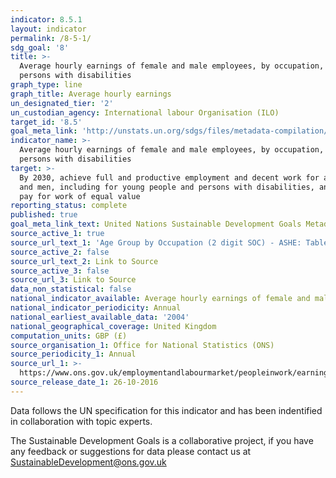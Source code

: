 ```yaml
---
indicator: 8.5.1
layout: indicator
permalink: /8-5-1/
sdg_goal: '8'
title: >-
  Average hourly earnings of female and male employees, by occupation, age and
  persons with disabilities
graph_type: line
graph_title: Average hourly earnings
un_designated_tier: '2'
un_custodian_agency: International labour Organisation (ILO)
target_id: '8.5'
goal_meta_link: 'http://unstats.un.org/sdgs/files/metadata-compilation/Metadata-Goal-8.pdf'
indicator_name: >-
  Average hourly earnings of female and male employees, by occupation, age and
  persons with disabilities
target: >-
  By 2030, achieve full and productive employment and decent work for all women
  and men, including for young people and persons with disabilities, and equal
  pay for work of equal value
reporting_status: complete
published: true
goal_meta_link_text: United Nations Sustainable Development Goals Metadata (pdf 525kB)
source_active_1: true
source_url_text_1: 'Age Group by Occupation (2 digit SOC) - ASHE: Table 20'
source_active_2: false
source_url_text_2: Link to Source
source_active_3: false
source_url_3: Link to Source
data_non_statistical: false
national_indicator_available: Average hourly earnings of female and male employees by occupation and age
national_indicator_periodicity: Annual
national_earliest_available_data: '2004'
national_geographical_coverage: United Kingdom
computation_units: GBP (£)
source_organisation_1: Office for National Statistics (ONS)
source_periodicity_1: Annual
source_url_1: >-
  https://www.ons.gov.uk/employmentandlabourmarket/peopleinwork/earningsandworkinghours/datasets/agegroupbyoccupation2digitsocashetable20
source_release_date_1: 26-10-2016
---
```

Data follows the UN specification for this indicator and has been indentified in collaboration with topic experts.

The Sustainable Development Goals is a collaborative project, if you have any feedback or suggestions for data please contact us at <SustainableDevelopment@ons.gov.uk>  
